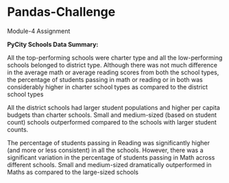 # Pandas-Challenge
Module-4 Assignment


**PyCity Schools Data Summary:**

All the top-performing schools were charter type and all the low-performing schools belonged to district type. Although there was not much difference in the average math or average reading scores from both the school types, the percentage of students passing in math or reading or in both was considerably higher in charter school types as compared to the district school types


All the district schools had larger student populations and higher per capita budgets than charter schools. Small and medium-sized (based on student count) schools outperformed compared to the schools with larger student counts.

The percentage of students passing in Reading was significantly higher (and more or less consistent) in all the schools. However, there was a significant variation in the percentage of students passing in Math across different schools. Small and medium-sized dramatically outperformed in Maths as compared to the large-sized schools
